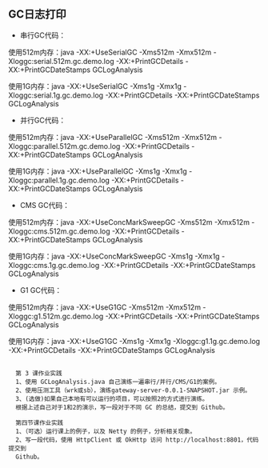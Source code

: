 ## GC日志打印
* 串行GC代码：

使用512m内存：java -XX:+UseSerialGC -Xms512m -Xmx512m -Xloggc:serial.512m.gc.demo.log -XX:+PrintGCDetails -XX:+PrintGCDateStamps GCLogAnalysis

使用1G内存：java -XX:+UseSerialGC -Xms1g -Xmx1g -Xloggc:serial.1g.gc.demo.log -XX:+PrintGCDetails -XX:+PrintGCDateStamps GCLogAnalysis

* 并行GC代码：

使用512m内存：java -XX:+UseParallelGC -Xms512m -Xmx512m -Xloggc:parallel.512m.gc.demo.log -XX:+PrintGCDetails -XX:+PrintGCDateStamps GCLogAnalysis

使用1G内存：java -XX:+UseParallelGC -Xms1g -Xmx1g -Xloggc:parallel.1g.gc.demo.log -XX:+PrintGCDetails -XX:+PrintGCDateStamps GCLogAnalysis

* CMS GC代码：

使用512m内存：java -XX:+UseConcMarkSweepGC -Xms512m -Xmx512m -Xloggc:cms.512m.gc.demo.log -XX:+PrintGCDetails -XX:+PrintGCDateStamps GCLogAnalysis

使用1G内存：java -XX:+UseConcMarkSweepGC -Xms1g -Xmx1g -Xloggc:cms.1g.gc.demo.log -XX:+PrintGCDetails -XX:+PrintGCDateStamps GCLogAnalysis

* G1 GC代码：

使用512m内存：java -XX:+UseG1GC -Xms512m -Xmx512m -Xloggc:g1.512m.gc.demo.log -XX:+PrintGCDetails -XX:+PrintGCDateStamps GCLogAnalysis

使用1G内存：java -XX:+UseG1GC -Xms1g -Xmx1g -Xloggc:g1.1g.gc.demo.log -XX:+PrintGCDetails -XX:+PrintGCDateStamps GCLogAnalysis

```

  第 3 课作业实践
  1、使用 GCLogAnalysis.java 自己演练一遍串行/并行/CMS/G1的案例。
  2、使用压测工具（wrk或sb），演练gateway-server-0.0.1-SNAPSHOT.jar 示例。
  3、(选做)如果自己本地有可以运行的项目，可以按照2的方式进行演练。
  根据上述自己对于1和2的演示，写一段对于不同 GC 的总结，提交到 Github。
  
  第四节课作业实践
  1、（可选）运行课上的例子，以及 Netty 的例子，分析相关现象。
  2、写一段代码，使用 HttpClient 或 OkHttp 访问 http://localhost:8801，代码提交到
  Github。
```




